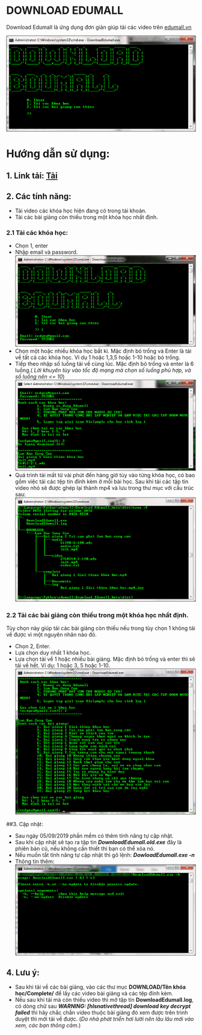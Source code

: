 # DOWNLOAD EDUMALL

Download Edumall là ứng dụng đơn giản giúp tải các video trên [edumall.vn](https://edumall.vn/)

![](img/Image_001.png)

# Hướng dẫn sử dụng:
## 1. Link tải: [Tải](https://github.com/NguyenKhong/Download_Edumall_beta/raw/master/dist/DownloadEdumall.exe)
## 2. Các tính năng:
* Tải video các khóa học hiện đang có trong tài khoản.
* Tải các bài giảng còn thiếu trong một khóa học nhất định.
### 2.1 Tải các khóa học:
* Chọn 1, enter
* Nhập email và password.
![](img/Image_002.png)
* Chọn một hoặc nhiều khóa học bất kì. Mặc định bỏ trống và Enter là tải về tất cả các khóa học. Ví dụ 1 hoặc 1,3,5 hoặc 1-10 hoặc bỏ trống.
* Tiếp theo nhập số luồng tải về cùng lúc. Mặc định bỏ trống và enter là 6 luồng.( *Lời khuyên tùy vào tốc độ mạng mà chọn số luồng phù hợp, và số luồng nên <= 10*)
![](img/Image_003.png)
* Quá trình tải mất từ vài phút đến hàng giờ tùy vào từng khóa học, có bao gồm việc tải các tệp tin đính kèm ở mỗi bài học. Sau khi tải các tập tin video nhỏ sẽ được ghép lại thành mp4 và lưu trong thư mục với cấu trúc sau:
![](img/Image_004.png)
### 2.2 Tải các bài giảng còn thiếu trong một khóa học nhất định.
 Tùy chọn này giúp tải các bài giảng còn thiếu nếu trong tùy chọn 1 không tải về được vì một nguyên nhân nào đó.
* Chọn 2, Enter.
* Lựa chọn duy nhất 1 khóa học.
* Lựa chọn tải về 1 hoặc nhiều bài giảng. Mặc định bỏ trống và enter thì sẽ tải về hết. Ví dụ: 1 hoặc 3, 5 hoặc 1-10. 
![](img/Image_005.png)

##3. Cập nhật:
* Sau ngày 05/09/2019 phần mềm có thêm tính năng tự cập nhật.
* Sau khi cập nhật sẽ tạo ra tập tin ***DownloadEdumall.old.exe*** đây là phiên bản cũ, nếu không cần thiết thì bạn có thể xóa nó.
* Nếu muốn tắt tính năng tự cập nhật thì gõ lệnh: ***DowloadEdumall.exe -n***
* Thông tin thêm:
![](img/Image_006.png)
## 4. Lưu ý:
* Sau khi tải về các bài giảng, vào các thư mục **DOWNLOAD/Tên khóa học/Complete/** để lấy các video bài giảng và các tệp đính kèm.
* Nếu sau khi tải mà còn thiếu video thì mở tập tin **DownloadEdumall.log**, có dòng chữ sau ***WARNING: [hlsnativethread] download key decrypt failed*** thì hãy chắc chắn video thuộc bài giảng đó xem được trên trình duyệt thì mới tải về được. (*Do nhà phát triển hơi lười nên lâu lâu mới vào xem, các bạn thông cảm.*)
